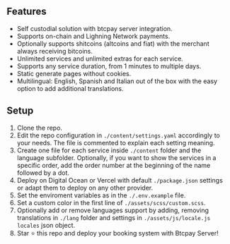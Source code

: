 ## Features
- Self custodial solution with btcpay server integration.  
- Supports on-chain and Lighning Network payments. 
- Optionally supports shitcoins (altcoins and fiat) with the merchant always receiving bitcoins.  
- Unlimited services and unlimited extras for each service.  
- Supports any service duration, from 1 minutes to multiple days.  
- Static generate pages without cookies.   
- Multilingual: English, Spanish and Italian out of the box with the easy option to add additional translations.   

## Setup
1. Clone the repo.  
2. Edit the repo configuration in `./content/settings.yaml` accordingly to your needs. The file is commented to explain each setting meaning.  
3. Create one file for each service inside `./content` folder and the language subfolder. Optionally, if you want to show the services in a specific order, add the order number at the beginning of the name followed by a dot.  
4. Deploy on Digital Ocean or Vercel with default `./package.json` settings or adapt them to deploy on any other provider.  
5. Set the enviroment variables as in the `./.env.example` file.  
6. Set a custom color in the first line of `./assets/scss/custom.scss`.  
7. Optionally add or remove languages support by adding, removing translations in `./lang` folder and settings in `./assets/js/locale.js` `locales` json object. 
8. Star ⭐ this repo and deploy your booking system with Btcpay Server!   
